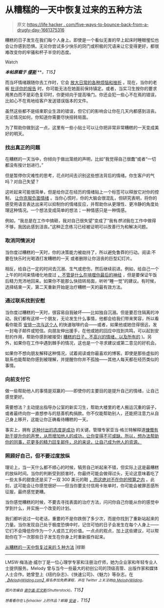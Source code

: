 # 从糟糕的一天中恢复过来的五种方法

> 原文:[https://life hacker . com/five-ways-to-bounce-back-from-a-drugly-day-1661375316](https://lifehacker.com/five-ways-to-bounce-back-from-a-horrible-day-1661375316)

糟糕的日子发生在我们每个人身上。即使是一个看似无害的早上起床时睡眼惺忪也会让你感到恐惧。无论你尝试多少快乐的窍门或积极的咒语来让它变得更好，都很难改变你的牢骚和杯子半空的态度。

Watch

***本帖原载于*** [***缪斯***](https://www.themuse.com/advice/5-ways-to-bounce-back-from-a-horrible-day) ***。*T15】**

而当坏情绪跟随你去工作时，它会 [放大日常的各种烦恼和挫折](https://www.themuse.com/advice/8-amazing-sites-to-get-you-through-a-bad-day) 。现在，当你的老板 [批评你的报告](https://www.themuse.com/advice/the-secret-to-taking-criticism-seriouslynot-personally) 时，你可能无法在她面前保持镇定。或者，当实习生按你的要求用黑白而不是彩色复印时，你更倾向于提高嗓门。你还会犯一些心不在焉的错误，比如心不在焉地给客户发送错误版本的文件。

虽然这些都不是结束职业生涯的错误，但它们的影响会让你在几天内都感到沮丧。无论情况如何，你知道你需要尽快扭转局面。

为了帮助你做到这一点，这里有一些小贴士可以让你把非常非常糟糕的一天变成美好的明天。

### 找出真正的问题

在糟糕的一天当中，你倾向于做出笼统的声明，比如“我觉得自己很蠢”或者“一切都没有按计划进行。”

但是暂停你灾难性的思考，花点时间去识别这些想法背后的情绪。你生客户的气吗？对自己失望？

这听起来可能很简单，但是给你正在经历的情绪贴上一个标签可以释放它对你的控制， [让你克服负面情绪](https://www.themuse.com/advice/5-ways-you-dont-realize-youre-being-negative) 。当你心慌时，你的大脑会很混乱，但研究表明，将你的感受用语言表达出来可以抑制你的情绪反应，并帮助你从更理性、更冷静的角度处理这种情况。一个想法变成简单的想法；一种情感只是一种情感。

例如，“我总是在工作中搞砸，我对自己很失望”变成了“我有*想法*我在工作中做得不够，我因此感到沮丧。”这种正念练习已经被证明可以改善行为和解决问题。

### 取消同情派对

当你度过糟糕的一天时，你的决策能力被劫持了，所以避免鲁莽的行动。阅读:不要在快乐时光喝酒打发糟糕的一天 或者删除让你沮丧的巨型幻灯片。

相反，给自己一定的时间去沉溺、生气或悲伤，然后继续前进。例如，给自己一个上午的时间来情绪化地度过 [，不管是什么在啃噬你最后的神经](https://lifehacker.com/how-to-move-past-failure-1597951611) ，但是要保证午饭后精力充沛地回来。如果你不能那么快扭转局面，听听“睡一觉”的建议。有时候，选择结束一天，第二天重新开始是治疗糟糕一天的最有效方法。

### 通过联系找到安慰

当你度过糟糕的一天时，很容易自我破坏——比如独自沉溺。但是要忍住隔离的冲动。我们都有这样一个朋友，无论发生什么事情，他都会给我们带来笑容，所以看看你能否 [安排一次与这个人](https://www.themuse.com/advice/31-ways-to-spice-up-your-coffee-break) 的快速咖啡约会——或者，如果他或她住得很远，发一封电子邮件或短信。向朋友伸出援手，在他或她的回应中找到共鸣，可以起到安慰的作用，帮助你感到被接受( [糟糕的日子，不高兴的情绪，以及所有的](https://lifehacker.com/where-to-start-when-it-feels-like-nothing-is-going-righ-1640250197) )。另外，如果你在工作中遇到棘手的情况，这也是一个寻求建议或第二意见的好机会。

如果你不想向朋友解释这种情况，试着阅读或你最喜欢的博客。即使是那些虚拟的联系也能帮助你感到被理解，并提醒你你并不孤独——其他人每天都在经历类似的事情。

### 向前支付它

做一些帮助他人的事情是双赢的——即使你的主要目的是提升自己的情绪，让自己感觉更好。

需要想法？主动提出指导办公室的新实习生，帮助大楼里的老人搬运沉重的袋子，或者最终向你一直想参与的慈善机构捐款。你不仅能帮助别人，还能把注意力从自己身上移开，这能让你正确看待糟糕的一天。

事实上，拥有 [这种付出的态度是成功](https://www.themuse.com/advice/3-volunteer-opportunities-that-will-seriously-boost-your-career) 的关键。管理专家亚当·格兰特解释道[慷慨有助于提升你的声誉，从而增加他人的成功，让你变得不可或缺。所以，想办法帮助你的同事，花更多的精力回复邮件，总的来说，让自己成为他人的资源。](http://www.amazon.com/gp/product/0143124986/ref=as_li_tl?asc_campaign=InlineText&asc_refurl=https://lifehacker.com/five-ways-to-bounce-back-from-a-horrible-day-1661375316&asc_source=&camp=1789&creative=390957&creativeASIN=0143124986&ie=UTF8&linkCode=as2&linkId=AIL6QRWC5OBWCICX&tag=kinjalifehackerlink-20)

### 照顾好自己，但不要过度放纵

理论上，当一天什么都不顺心的时候，犒劳自己听起来不错，但实际上这是最糟糕的放纵时间。当你的判断受到损害时，你最终可能会做得过头，无论这意味着吃了一些太多的甜食还是买了一双 300 美元的鞋 [，而这绝对不在你的预算之内](https://www.themuse.com/advice/go-ahead-reward-yourself-without-blowing-your-budget) 。此刻，这可能会让你感觉很好——但当你要支付信用卡账单时，你可能会被罪恶感所征服，最终感觉更糟。

当你感觉糟糕的时候，不要去寻找表面的治疗方法，问问你自己你能从你的感觉中学到什么，并实施一个改变的计划。

我们都听说过一句老话，重要的不是你跌倒了多少次，而是你找到了重新站起来的力量。当你发现自己处于极度恐惧中时，记住可怕的日子会发生在每个人身上——它们不会降低你作为一个人或员工的价值。一点点的观点，加上这些建议，可以帮助你在下一次那些日子发生在你身上时重新振作起来。

[从糟糕的一天中恢复过来的 5 种方法](https://www.themuse.com/advice/5-ways-to-bounce-back-from-a-horrible-day) |缪斯

* * *

LMSW·梅洛迪·威尔丁是一位心理学专家和注册治疗师，她为企业家和年轻专业人士提供服务。Melody 曾与当今一些最大的初创公司的顶级高管、出版作家和媒体人士合作。她曾登上《纽约杂志》、《快速公司》、《魅力》等杂志。在[<small>*【MelodyWilding.com】*</small>](http://www.melodywilding.com)<small>*报名参加免费课程，并在 Twitter 上关注她*</small>[<small>*@ MelodyWilding*</small>](http://www.twitter.com/MelodyWilding)<small>*。*</small>

*<small>图片改编自</small>* [*<small>谢尔盖·尼文斯</small>*](http://www.shutterstock.com/pic-230740375/stock-photo-young-upset-crying-businesswoman-protecting-head-with-arms.html)*<small>(Shutterstock)。</small>T15】*

*<small>想看看你在 Lifehacker 上的作品？邮箱</small>* [*<small>安迪</small>*](mailto:andy@lifehacker.com) *<small>。</small>T15】*